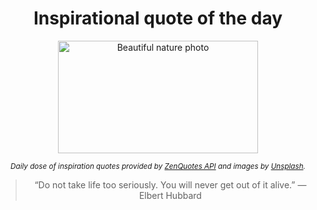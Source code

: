 
<div align="center">

# Inspirational quote of the day

<img src="./data/photo.jpeg" alt="Beautiful nature photo" width="320" height="180">

<sub><i>Daily dose of inspiration quotes provided by [ZenQuotes API](https://zenquotes.io/) and images by [Unsplash](https://unsplash.com/).</i></sub>


<blockquote>&ldquo;Do not take life too seriously. You will never get out of it alive.&rdquo; &mdash; <footer>Elbert Hubbard</footer></blockquote>

</div>
